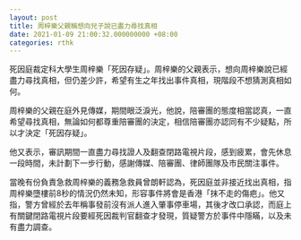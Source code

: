 ```yaml
---
layout: post
title: 周梓樂父親稱想向兒子說已盡力尋找真相
date: 2021-01-09 21:00:32.000000000 +08:00
categories: rthk
---
```


死因庭裁定科大學生周梓樂「死因存疑」。周梓樂的父親表示，想向周梓樂說已經盡力尋找真相，但仍差少許，希望有生之年找出事件真相，現階段不想猜測真相如何。

周梓樂的父親在庭外見傳媒，期間眼泛淚光，他說，陪審團的態度相當認真，一直希望尋找真相，無論如何都尊重陪審團的決定，相信陪審團亦認同有不少疑點，所以才決定「死因存疑」。

他又表示，審訊期間一直盡力尋找證人及翻查閉路電視片段，感到疲累，會先休息一段時間，未計劃下一步行動，感謝傳媒、陪審團、律師團隊及市民關注事件。

當晚有份負責急救周梓樂的義務急救員曾朗軒認為，死因庭並非接近找出真相，指周梓樂墮樓前8秒的情況仍然未知，形容事件將會是香港「抹不走的傷疤」。他又指，警方曾經於去年稱事發前沒有派人進入肇事停車場，其後才改口承認，而庭上有關鍵閉路電視片段要經死因裁判官翻查才發現，質疑警方於事件中隱瞞，以及未有盡力調查。

